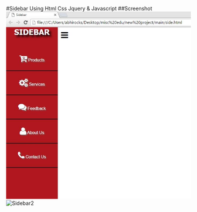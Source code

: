 #Sidebar
Using Html Css Jquery & Javascript
##Screenshot
![Sidebar](https://raw.githubusercontent.com/abhi-123/sidebar/master/screenshot/sidebar.JPG)
![Sidebar2](https://raw.githubusercontent.com/abhi-123/sidebar/master/screenshot/sidebar1.jpg)